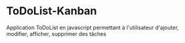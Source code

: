 # ToDoList-Kanban
Application ToDoList en javascript permettant à l'utilisateur d'ajouter, modifier, afficher, supprimer des tâches
